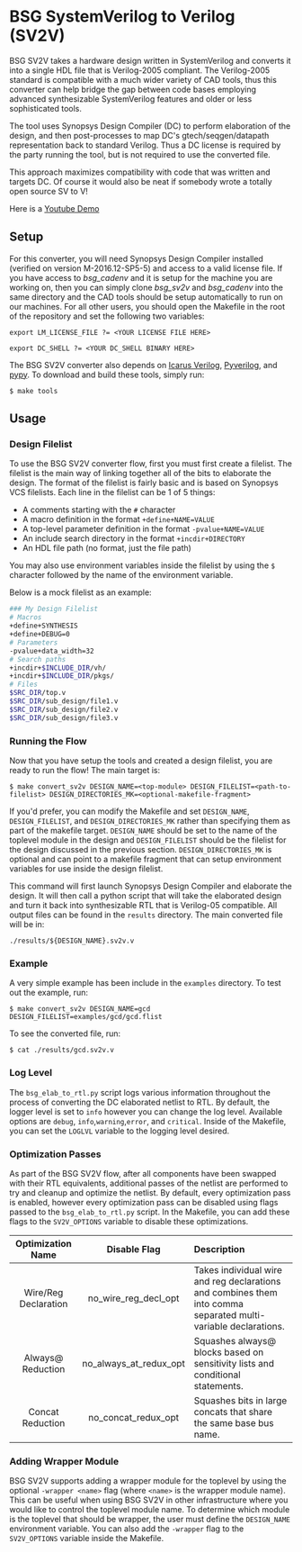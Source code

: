 # BSG SystemVerilog to Verilog (SV2V) 

BSG SV2V takes a hardware design written in SystemVerilog and converts it into
a single HDL file that is Verilog-2005 compliant. The Verilog-2005 standard is
compatible with a much wider variety of CAD tools, thus this converter can help
bridge the gap between code bases employing advanced synthesizable
SystemVerilog features and older or less sophisticated tools.

The tool uses Synopsys Design Compiler (DC) to perform elaboration of the
design, and then post-processes to map DC's gtech/seqgen/datapath
representation back to standard Verilog. Thus a DC license is required by the
party running the tool, but is not required to use the converted file.

This approach maximizes compatibility with code that was written and targets
DC. Of course it would also be neat if somebody wrote a totally open source SV
to V!

Here is a [Youtube Demo](https://youtu.be/H3p5hwI8WR0)

## Setup

For this converter, you will need Synopsys Design Compiler installed (verified
on version M-2016.12-SP5-5) and access to a valid license file. If you have
access to *bsg_cadenv* and it is setup for the machine you are working on, then
you can simply clone *bsg_sv2v* and *bsg_cadenv* into the same directory and
the CAD tools should be setup automatically to run on our machines. For all
other users, you should open the Makefile in the root of the repository and set
the following two variables:

```
export LM_LICENSE_FILE ?= <YOUR LICENSE FILE HERE>
```

```
export DC_SHELL ?= <YOUR DC_SHELL BINARY HERE>
```

The BSG SV2V converter also depends on
[Icarus Verilog](http://iverilog.icarus.com/),
[Pyverilog](https://pypi.org/project/pyverilog/), and 
[pypy](https://pypy.org/). To download and build these tools, simply run:

```
$ make tools
```

## Usage

### Design Filelist

To use the BSG SV2V converter flow, first you must first create a filelist. The
filelist is the main way of linking together all of the bits to elaborate the
design. The format of the filelist is fairly basic and is based on Synopsys VCS
filelists.  Each line in the filelist can be 1 of 5 things:

- A comments starting with the `#` character
- A macro definition in the format `+define+NAME=VALUE`
- A top-level parameter definition in the format `-pvalue+NAME=VALUE`
- An include search directory in the format `+incdir+DIRECTORY`
- An HDL file path (no format, just the file path)

You may also use environment variables inside the filelist by using the `$`
character followed by the name of the environment variable.

Below is a mock filelist as an example:

```bash
### My Design Filelist
# Macros
+define+SYNTHESIS
+define+DEBUG=0
# Parameters
-pvalue+data_width=32
# Search paths
+incdir+$INCLUDE_DIR/vh/
+incdir+$INCLUDE_DIR/pkgs/
# Files
$SRC_DIR/top.v
$SRC_DIR/sub_design/file1.v
$SRC_DIR/sub_design/file2.v
$SRC_DIR/sub_design/file3.v
```

### Running the Flow

Now that you have setup the tools and created a design filelist, you are ready
to run the flow! The main target is: 

```
$ make convert_sv2v DESIGN_NAME=<top-module> DESIGN_FILELIST=<path-to-filelist> DESIGN_DIRECTORIES_MK=<optional-makefile-fragment>
```

If you'd prefer, you can modify the Makefile and set `DESIGN_NAME`,
`DESIGN_FILELIST`, and `DESIGN_DIRECTORIES_MK` rather than specifying them as
part of the makefile target. `DESIGN_NAME` should be set to the name of the
toplevel module in the design and `DESIGN_FILELIST` should be the filelist for
the design discussed in the previous section. `DESIGN_DIRECTORIES_MK` is
optional and can point to a makefile fragment that can setup environment
variables for use inside the design filelist.

This command will first launch Synopsys Design Compiler and elaborate the
design. It will then call a python script that will take the elaborated design
and turn it back into synthesizable RTL that is Verilog-05 compatible. All
output files can be found in the `results` directory. The main converted file
will be in:

```
./results/${DESIGN_NAME}.sv2v.v
```

### Example

A very simple example has been include in the `examples` directory. To test out
the example, run:

```
$ make convert_sv2v DESIGN_NAME=gcd DESIGN_FILELIST=examples/gcd/gcd.flist
```

To see the converted file, run:

```
$ cat ./results/gcd.sv2v.v
```

### Log Level

The `bsg_elab_to_rtl.py` script logs various information throughout the process
of converting the DC elaborated netlist to RTL. By default, the logger level is
set to `info` however you can change the log level. Available options are `debug`,
`info`,`warning`,`error`, and `critical`. Inside of the Makefile, you can set the
`LOGLVL` variable to the logging level desired.

### Optimization Passes

As part of the BSG SV2V flow, after all components have been swapped with their RTL
equivalents, additional passes of the netlist are performed to try and cleanup and
optimize the netlist. By default, every optimization pass is enabled, however every
optimization pass can be disabled using flags passed to the `bsg_elab_to_rtl.py`
script. In the Makefile, you can add these flags to the `SV2V_OPTIONS` variable to
disable these optimizations.

| Optimization Name    | Disable Flag           | Description                                                                                                        |
|:--------------------:|:----------------------:|:-------------------------------------------------------------------------------------------------------------------|
| Wire/Reg Declaration | no_wire_reg_decl_opt   | Takes individual wire and reg declarations and combines them into comma separated multi-variable declarations.     |
| Always@ Reduction    | no_always_at_redux_opt | Squashes always@ blocks based on sensitivity lists and conditional statements.                                     |
| Concat Reduction     | no_concat_redux_opt    | Squashes bits in large concats that share the same base bus name.                                                  |

### Adding Wrapper Module

BSG SV2V supports adding a wrapper module for the toplevel by using the
optional `-wrapper <name>` flag (where `<name>` is the wrapper module name).
This can be useful when using BSG SV2V in other infrastructure where you would
like to control the toplevel module name. To determine which module is the
toplevel that should be wrapper, the user must define the `DESIGN_NAME`
environment variable. You can also add the `-wrapper` flag to the
`SV2V_OPTIONS` variable inside the Makefile.

